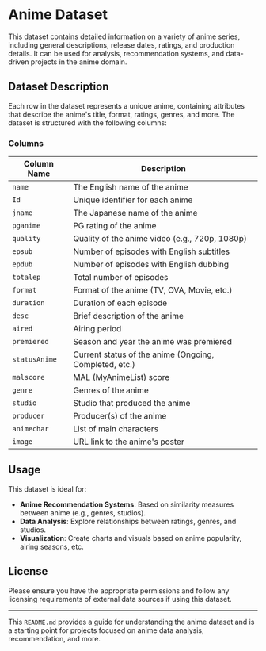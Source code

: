 
# Anime Dataset

This dataset contains detailed information on a variety of anime series, including general descriptions, release dates, ratings, and production details. It can be used for analysis, recommendation systems, and data-driven projects in the anime domain.

## Dataset Description

Each row in the dataset represents a unique anime, containing attributes that describe the anime's title, format, ratings, genres, and more. The dataset is structured with the following columns:

### Columns

| Column Name  | Description                                                |
|--------------|------------------------------------------------------------|
| `name`       | The English name of the anime                              |
| `Id`         | Unique identifier for each anime                           |
| `jname`      | The Japanese name of the anime                             |
| `pganime`    | PG rating of the anime                                     |
| `quality`    | Quality of the anime video (e.g., 720p, 1080p)             |
| `epsub`      | Number of episodes with English subtitles                  |
| `epdub`      | Number of episodes with English dubbing                    |
| `totalep`    | Total number of episodes                                   |
| `format`     | Format of the anime (TV, OVA, Movie, etc.)                 |
| `duration`   | Duration of each episode                                   |
| `desc`       | Brief description of the anime                             |
| `aired`      | Airing period                                              |
| `premiered`  | Season and year the anime was premiered                    |
| `statusAnime`| Current status of the anime (Ongoing, Completed, etc.)     |
| `malscore`   | MAL (MyAnimeList) score                                    |
| `genre`      | Genres of the anime                                        |
| `studio`     | Studio that produced the anime                             |
| `producer`   | Producer(s) of the anime                                   |
| `animechar`  | List of main characters                                    |
| `image`      | URL link to the anime's poster                             |

## Usage

This dataset is ideal for:

- **Anime Recommendation Systems**: Based on similarity measures between anime (e.g., genres, studios).
- **Data Analysis**: Explore relationships between ratings, genres, and studios.
- **Visualization**: Create charts and visuals based on anime popularity, airing seasons, etc.

## License

Please ensure you have the appropriate permissions and follow any licensing requirements of external data sources if using this dataset.

---

This `README.md` provides a guide for understanding the anime dataset and is a starting point for projects focused on anime data analysis, recommendation, and more.
